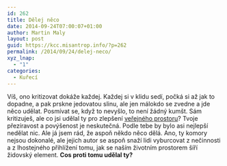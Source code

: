 ```yaml
---
id: 262
title: Dělej něco
date: 2014-09-24T07:00:07+01:00
author: Martin Maly
layout: post
guid: https://kcc.misantrop.info/?p=262
permalink: /2014/09/24/delej-neco/
xyz_lnap:
  - "1"
categories:
  - Kuřecí
---
```

Víš, ono kritizovat dokáže každej. Každej si v klidu sedí, počká si až jak to dopadne, a pak prskne jedovatou slinu, ale jen málokdo se zvedne a jde něco udělat. Posmívat se, když to nevyšlo, to není žádný kumšt. Sám kritizuješ, ale co jsi udělal ty pro zlepšení [veřejného prostoru](https://kcc.misantrop.info/2014/08/28/prostor/ "Prostor")? Tvoje přezíravost a povýšenost je neskutečná. Podle tebe by bylo asi nejlepší nedělat nic. Ale já jsem rád, že aspoň někdo něco dělá. Ano, ty komory nejsou dokonalé, ale jejich autor se aspoň snaží lidi vyburcovat z nečinnosti a z lhostejného přihlížení tomu, jak se naším životním prostorem šíří židovský element. **Cos proti tomu udělal ty?**